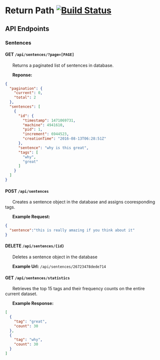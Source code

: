 # Return Path [![Build Status](https://travis-ci.org/wakawaka54/ReturnPath.svg?branch=master)](https://travis-ci.org/wakawaka54/ReturnPath)

## API Endpoints

### Sentences

#### GET `/api/sentences/?page=[PAGE]`
&nbsp;&nbsp;&nbsp;&nbsp;&nbsp;&nbsp;Returns a paginated list of sentences in database.

&nbsp;&nbsp;&nbsp;&nbsp;&nbsp;&nbsp;**Reponse:**

```json
{
  "pagination": {
    "current": 0,
    "total": 2
  },
  "sentences": [
    {
      "id": {
        "timestamp": 1471069731,
        "machine": 4941610,
        "pid": 1,
        "increment": 6944523,
        "creationTime": "2016-08-13T06:28:51Z"
      },
      "sentence": "why is this great",
      "tags": [
        "why",
        "great"
      ]
    }
  ]
}
```

#### POST `/api/sentences`
&nbsp;&nbsp;&nbsp;&nbsp;&nbsp;&nbsp;Creates a sentence object in the database and assigns cooresponding tags.

&nbsp;&nbsp;&nbsp;&nbsp;&nbsp;&nbsp;**Example Request:**

```json
{
  "sentence":"this is really amazing if you think about it"
}
```

#### DELETE `/api/sentences/{id}`
&nbsp;&nbsp;&nbsp;&nbsp;&nbsp;&nbsp;Deletes a sentence object in the database

&nbsp;&nbsp;&nbsp;&nbsp;&nbsp;&nbsp;**Example Url:** `/api/sentences/26723478dede714`

#### GET `/api/sentences/statistics`
&nbsp;&nbsp;&nbsp;&nbsp;&nbsp;&nbsp;Retrieves the top 15 tags and their frequency counts on the entire current dataset. 

&nbsp;&nbsp;&nbsp;&nbsp;&nbsp;&nbsp;**Example Response:**
```json
[
  {
    "tag": "great",
    "count": 30
  },
  {
    "tag": "why",
    "count": 30
  }
]
```
